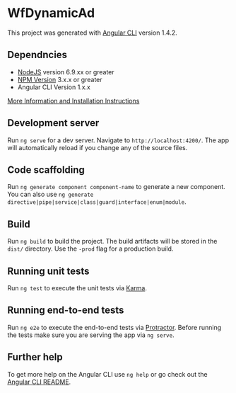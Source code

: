 # WfDynamicAd

This project was generated with [Angular CLI](https://github.com/angular/angular-cli) version 1.4.2.

## Dependncies
* [NodeJS](https://nodejs.org/en/download/) version 6.9.xx or greater
* [NPM Version](https://nodejs.org/en/download/) 3.x.x or greater
* Angular CLI Version 1.x.x 

[More Information and Installation Instructions](https://angular.io/guide/quickstart)

## Development server

Run `ng serve` for a dev server. Navigate to `http://localhost:4200/`. The app will automatically reload if you change any of the source files.

## Code scaffolding

Run `ng generate component component-name` to generate a new component. You can also use `ng generate directive|pipe|service|class|guard|interface|enum|module`.

## Build

Run `ng build` to build the project. The build artifacts will be stored in the `dist/` directory. Use the `-prod` flag for a production build.

## Running unit tests

Run `ng test` to execute the unit tests via [Karma](https://karma-runner.github.io).

## Running end-to-end tests

Run `ng e2e` to execute the end-to-end tests via [Protractor](http://www.protractortest.org/).
Before running the tests make sure you are serving the app via `ng serve`.

## Further help

To get more help on the Angular CLI use `ng help` or go check out the [Angular CLI README](https://github.com/angular/angular-cli/blob/master/README.md).
